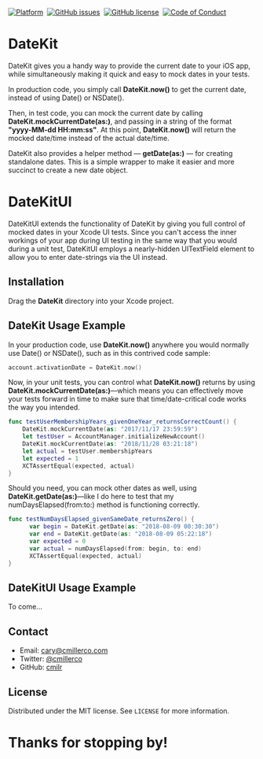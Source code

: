 <!--
Badges
-->
[![Platform][mlw-badge]][repo]&nbsp;
[![GitHub issues][issues-badge]][issues]&nbsp;
[![GitHub license][license-badge]][license]&nbsp;
[![Code of Conduct][coc-badge]][coc]&nbsp;

<!--
Badge References
-->
[mlw-badge]:https://img.shields.io/badge/platform-iOS-8056d5.svg?style=for-the-badge&logo=apple&logoColor=white
[issues-badge]:https://img.shields.io/github/issues/cmilr/datekit.svg?style=for-the-badge&logo=github&logoColor=white
[license-badge]:https://img.shields.io/github/license/cmilr/datekit.svg?style=for-the-badge
[coc-badge]:https://img.shields.io/badge/code%20of-conduct-ff69b4.svg?style=for-the-badge

<!--
URL References
-->
[repo]:https://github.com/cmilr/datekit
[issues]:https://github.com/cmilr/datekit/issues
[license]:https://github.com/cmilr/datekit/blob/master/LICENSE
[coc]:https://github.com/cmilr/datekit/blob/master/CODE_OF_CONDUCT.md

# DateKit

DateKit gives you a handy way to provide the current date to your iOS app, while simultaneously making it quick and easy to mock dates in your tests.

In production code, you simply call **DateKit.now()** to get the current date, instead of using Date() or NSDate().

Then, in test code, you can mock the current date by calling **DateKit.mockCurrentDate(as:)**, and passing in a string of the format **"yyyy-MM-dd HH:mm:ss"**. At this point, **DateKit.now()** will return the mocked date/time instead of the actual date/time.

DateKit also provides a helper method — **getDate(as:)** — for creating standalone dates. This is a simple wrapper to make it easier and more succinct to create a new date object.

# DateKitUI

DateKitUI extends the functionality of DateKit by giving you full control of mocked dates in your Xcode UI tests. Since you can't access the inner workings of your app during UI testing in the same way that you would during a unit test, DateKitUI employs a nearly-hidden UITextField element to allow you to enter date-strings via the UI instead. 

## Installation

Drag the **DateKit** directory into your Xcode project.

## DateKit Usage Example

In your production code, use **DateKit.now()** anywhere you would normally use Date() or NSDate(), such as in this contrived code sample:
```swift
account.activationDate = DateKit.now()
```
Now, in your unit tests, you can control what **DateKit.now()** returns by using **DateKit.mockCurrentDate(as:)**—which means you can effectively move your tests forward in time to make sure that time/date-critical code works the way you intended.
```swift
func testUserMembershipYears_givenOneYear_returnsCorrectCount() {
	DateKit.mockCurrentDate(as: "2017/11/17 23:59:59")
	let testUser = AccountManager.initializeNewAccount()
	DateKit.mockCurrentDate(as: "2018/11/28 03:21:18")
	let actual = testUser.membershipYears
	let expected = 1
	XCTAssertEqual(expected, actual)
}
```
Should you need, you can mock other dates as well, using **DateKit.getDate(as:)**—like I do here to test that my numDaysElapsed(from:to:) method is functioning correctly.
```swift
func testNumDaysElapsed_givenSameDate_returnsZero() {
      var begin = DateKit.getDate(as: "2018-08-09 00:30:30")
      var end = DateKit.getDate(as: "2018-08-09 05:22:18")
      var expected = 0
      var actual = numDaysElapsed(from: begin, to: end)
      XCTAssertEqual(expected, actual)
}
```
## DateKitUI Usage Example
To come...

## Contact
- Email: cary@cmillerco.com
- Twitter: [@cmillerco](https://twitter.com/cmillerco)
- GitHub: [cmilr](https://github.com/cmilr/)

## License
Distributed under the MIT license. See ``LICENSE`` for more information.

# Thanks for stopping by!
